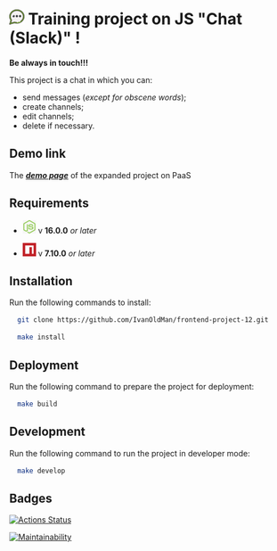 # ![](https://github.com/IvanOldMan/frontend-project-12/blob/main/image/chat_icon.png) Training project on JS "Chat (Slack)" !

__Be always in touch!!!__


This project is a chat in which you can:
- send messages (_except for obscene words_);
- create channels;
- edit channels;
- delete if necessary.

## Demo link

The [___demo page___](https://frontend-project-12-mtr7.onrender.com/) of the expanded project on PaaS

## Requirements
- ![node](https://github.com/IvanOldMan/frontend-project-12/blob/main/image/nodejs_icon.png) v __16.0.0__ _or later_

- ![npm](https://github.com/IvanOldMan/frontend-project-12/blob/main/image/npm_icon.png) v __7.10.0__ _or later_

## Installation
Run the following commands to install:

```bash
  git clone https://github.com/IvanOldMan/frontend-project-12.git
```
```bash
  make install
```

## Deployment

Run the following command to prepare the project for deployment:

```bash
  make build
```

## Development

Run the following command to run the project in developer mode:

```bash
  make develop
```

## Badges
[![Actions Status](https://github.com/IvanOldMan/frontend-project-12/actions/workflows/hexlet-check.yml/badge.svg)](https://github.com/IvanOldMan/frontend-project-12/actions)

[![Maintainability](https://api.codeclimate.com/v1/badges/c2b55bdc76ce9935c5d7/maintainability)](https://codeclimate.com/github/IvanOldMan/frontend-project-12/maintainability)
